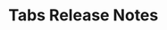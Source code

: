 <!-- Release notes authoring guidelines: http://keepachangelog.com/ -->

# Tabs Release Notes

<!-- ## [Unreleased] -->

<!-- ## [VERSION] -->
